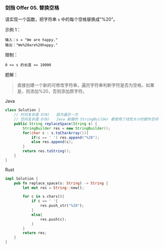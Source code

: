 ### 剑指 Offer 05. 替换空格

请实现一个函数，把字符串 `s` 中的每个空格替换成"%20"。

示例 1：

```
输入：s = "We are happy."
输出："We%20are%20happy."
```

限制：

`0 <= s 的长度 <= 10000`

题解：

>直接创建一个新的可修改字符串，遍历字符串判断字符是否为空格，如果是，则添加%20，否则添加原字符。

Java

```java
class Solution {
  	// 时间复杂度 O(N)	因为遍历一次
  	// 空间复杂度 O(N)	Java 新建的 StringBuilder 都使用了线性大小的额外空间
    public String replaceSpace(String s) {
        StringBuilder res = new StringBuilder();
        for(char c : s.toCharArray()){
            if(c == ' ') res.append("%20");
            else res.append(c);
        }
        return res.toString();
    }
}
```

Rust

```rust
impl Solution {
    pub fn replace_space(s: String) -> String {
        let mut res = String::new();

        for c in s.chars(){
            if c == ' '{
                res.push_str("%20");
            }
            else{
                res.push(c);
            }
        }
        return res;
    }
}
```

